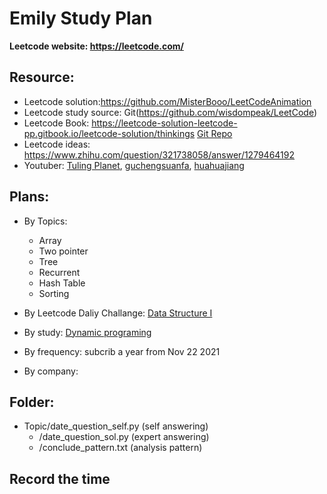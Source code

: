 # Emily Study Plan

**Leetcode website: https://leetcode.com/**

## Resource: 
- Leetcode solution:https://github.com/MisterBooo/LeetCodeAnimation
- Leetcode study source: Git(https://github.com/wisdompeak/LeetCode)
- Leetcode Book: https://leetcode-solution-leetcode-pp.gitbook.io/leetcode-solution/thinkings [Git Repo](https://github.com/azl397985856/leetcode)
- Leetcode ideas: https://www.zhihu.com/question/321738058/answer/1279464192
- Youtuber: [Tuling Planet](https://www.youtube.com/channel/UCaShCEomtBrCb-B0NRrGqzg), [guchengsuanfa](https://www.youtube.com/c/%E5%8F%A4%E5%9F%8E%E7%AE%97%E6%B3%95), [huahuajiang](https://www.youtube.com/c/HuaHuaLeetCode)


## Plans:
- By Topics: 
	- Array
	- Two pointer
	- Tree
	- Recurrent
	- Hash Table
	- Sorting

- By Leetcode Daliy Challange: [Data Structure I](https://leetcode.com/study-plan/data-structure/?progress=o1wzxrs)
- By study: [Dynamic programing](https://leetcode.com/explore/learn/card/dynamic-programming/)

- By frequency:
subcrib a year from Nov 22 2021

- By company:

## Folder:
- Topic/date_question_self.py (self answering)
	- /date_question_sol.py (expert answering)
	- /conclude_pattern.txt (analysis pattern)

## Record the time



